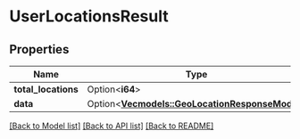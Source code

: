 # UserLocationsResult

## Properties

Name | Type | Description | Notes
------------ | ------------- | ------------- | -------------
**total_locations** | Option<**i64**> |  | [optional]
**data** | Option<[**Vec<models::GeoLocationResponseModel>**](GeoLocationResponseModel.md)> |  | [optional]

[[Back to Model list]](../README.md#documentation-for-models) [[Back to API list]](../README.md#documentation-for-api-endpoints) [[Back to README]](../README.md)


